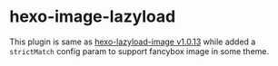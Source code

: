 # hexo-image-lazyload

This plugin is same as [hexo-lazyload-image v1.0.13](https://www.npmjs.com/package/hexo-lazyload-image) while added a `strictMatch` config param to support fancybox image in some theme.

